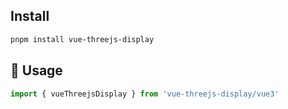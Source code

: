 ## Install
```sh
pnpm install vue-threejs-display
```

## 🎉 Usage

```ts
import { vueThreejsDisplay } from 'vue-threejs-display/vue3' 
```
